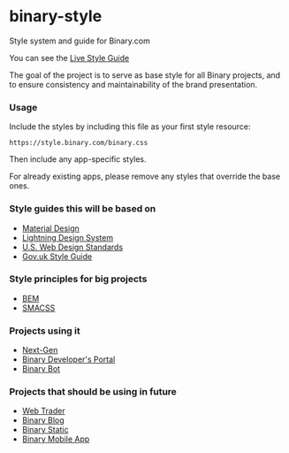 # binary-style
Style system and guide for Binary.com

You can see the [Live Style Guide](https://style.binary.com/)

The goal of the project is to serve as base style for all Binary projects, and to ensure consistency and maintainability of the brand presentation.

### Usage

Include the styles by including this file as your first style resource:

```
https://style.binary.com/binary.css
```

Then include any app-specific styles.

For already existing apps, please remove any styles that override the base ones.

### Style guides this will be based on

* [Material Design](https://www.google.com/design/spec/material-design/introduction.html)
* [Lightning Design System](https://www.lightningdesignsystem.com/)
* [U.S. Web Design Standards](https://playbook.cio.gov/designstandards/)
* [Gov.uk Style Guide](https://www.gov.uk/guidance/style-guide)

### Style principles for big projects

* [BEM](https://en.bem.info/)
* [SMACSS](https://smacss.com/)

### Projects using it

* [Next-Gen](https://github.com/binary-com/binary-next-gen)
* [Binary Developer's Portal](https://github.com/binary-com/websockets)
* [Binary Bot](https://github.com/binary-com/binary-bot)

### Projects that should be using in future

* [Web Trader](https://github.com/binary-com/webtrader)
* [Binary Blog](https://github.com/binary-com/blog)
* [Binary Static](https://github.com/binary-com/binary-static)
* [Binary Mobile App](https://github.com/binary-com/mobile)

